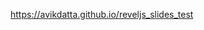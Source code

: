 <a href="https://avikdatta.github.io/reveljs_slides_test" target="_blank" rel="noreferrer noopener">https://avikdatta.github.io/reveljs_slides_test</a>
